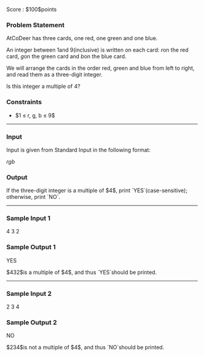 
<div>

<meta>

</meta>

<span>

<span>

<p>
Score : $100$points
</p>

<div>

<section>

### **Problem Statement**

<p>
AtCoDeer has three cards, one red, one green and one blue.

An integer between $1$and $9$(inclusive) is written on each card: $r$on the red card, $g$on the green card and $b$on the blue card.

We will arrange the cards in the order red, green and blue from left to right, and read them as a three-digit integer.

Is this integer a multiple of $4$?  
</p>

</section>

</div>

<div>

<section>

### **Constraints**

<ul>

<li>
$1 ≤ r, g, b ≤ 9$
</li>

</ul>

</section>

</div>

---

<div>

<div>

<section>

### **Input**

<p>
Input is given from Standard Input in the following format:
</p>

<div>

$r$$g$$b$
</div>

</section>

</div>

<div>

<section>

### **Output**

<p>
If the three-digit integer is a multiple of $4$, print `YES`(case-sensitive); otherwise, print `NO`.
</p>

</section>

</div>

</div>

---

<div>

<section>

### **Sample Input 1**

<div>

4 3 2

</div>

</section>

</div>

<div>

<section>

### **Sample Output 1**

<div>

YES

</div>

<p>
$432$is a multiple of $4$, and thus `YES`should be printed.
</p>

</section>

</div>

---

<div>

<section>

### **Sample Input 2**

<div>

2 3 4

</div>

</section>

</div>

<div>

<section>

### **Sample Output 2**

<div>

NO

</div>

<p>
$234$is not a multiple of $4$, and thus `NO`should be printed.
</p>

</section>

</div>

</span>

</span>

</div>
